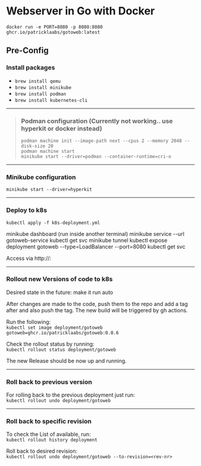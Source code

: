 # Webserver in Go with Docker

`docker run -e PORT=8080 -p 8080:8080 ghcr.io/patricklaabs/gotoweb:latest`

## Pre-Config

### Install packages
- `brew install qemu`
- `brew install minikube`
- `brew install podman`
- `brew install kubernetes-cli`

---

>### Podman configuration (Currently not working.. use hyperkit or docker instead)
>
>`podman machine init --image-path next --cpus 2 --memory 2048 --disk-size 20` \
>`podman machine start` \
>`minikube start --driver=podman --container-runtime=cri-o`

---

### Minikube configuration

`minikube start --driver=hyperkit`

---

### Deploy to k8s

`kubectl apply -f k8s-deployment.yml`

minikube dashboard (run inside another terminal)
minikube service --url gotoweb-service
kubectl get svc
minikube tunnel
kubectl expose deployment gotoweb --type=LoadBalancer --port=8080
kubectl get svc

Access via http://<external-IP>:<Port>

---

### Rollout new Versions of code to k8s

Desired state in the future: make it run auto

After changes are made to the code, push them to the repo and add a tag after and also 
push the tag.
The new build will be triggered by gh actions.

Run the following: \
`kubectl set image deployment/gotoweb gotoweb=ghcr.io/patricklaabs/gotoweb:0.0.6`

Check the rollout status by running: \
`kubectl rollout status deployment/gotoweb`

The new Release should be now up and running. 

---

### Roll back to previous version

For rolling back to the previous deployment just run: \
`kubectl rollout undo deployment/gotoweb`

---

### Roll back to specific revision

To check the List of available, run: \
`kubectl rollout history deployment`

Roll back to desired revision: \
`kubectl rollout undo deployment/gotoweb --to-revision=<rev-nr>`